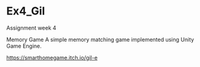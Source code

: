 # Ex4_Gil
Assignment week 4

 Memory Game
A simple memory matching game implemented using Unity Game Engine.

https://smarthomegame.itch.io/gil-e
